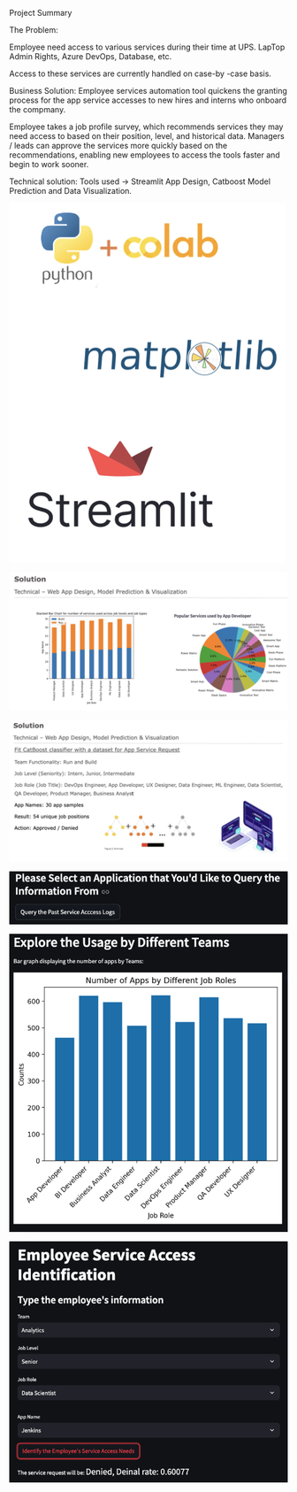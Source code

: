 Project Summary

The Problem:

Employee need access to various services during their time at UPS.
LapTop Admin Rights, Azure DevOps, Database, etc.

Access to these services are currently handled on case-by -case basis.

Business Solution:
Employee services automation tool quickens the granting process for the app service accesses to new hires and interns who onboard the compmany. 

Employee takes a job profile survey, which recommends services they may need access to based on their position, level, and historical data.
Managers / leads can approve the services more quickly based on the recommendations, enabling new employees to access the tools faster and begin to work sooner.

Technical solution:
Tools used -> Streamlit App Design, Catboost Model Prediction and Data Visualization.


![img1](img1.png)


![img2](img2.png)


![img3](img3.png)


![Log](Log.png)


![Insight](Insight.png)


![Asssessment](Assessment1.png)
